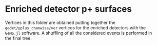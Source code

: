 # Enriched detector p+ surfaces

Vertices in this folder are obtained putting together the
`gedet/pplus_chanwise/ver` vertices for the enriched detectors with the `GeMS.jl`
software. A shuffling of all the considered events is performed in the final
tree.
